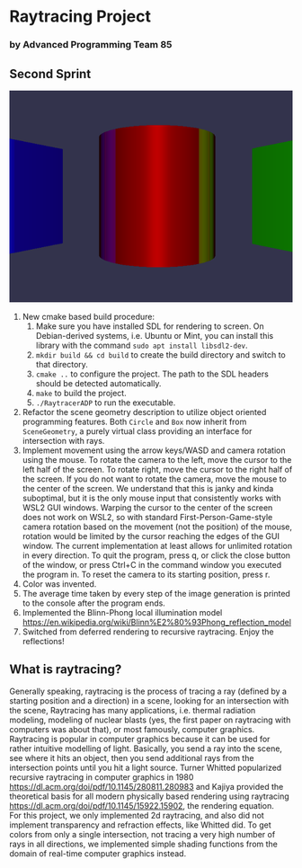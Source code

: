 # Raytracing Project
### by Advanced Programming Team 85
## Second Sprint
![Screenshot from the current version](images/Screenshot.png)
1. New cmake based build procedure: 
    1. Make sure you have installed SDL for rendering to screen. On Debian-derived systems, i.e. Ubuntu or Mint, you can install this library with the command `sudo apt install libsdl2-dev`.
    2. `mkdir build && cd build` to create the build directory and switch to that directory.
    3. `cmake ..` to configure the project. The path to the SDL headers should be detected automatically.
    4. `make` to build the project.
    5. `./RaytracerADP` to run the executable.
2. Refactor the scene geometry description to utilize object oriented programming features. Both `Circle` and `Box` now inherit from `SceneGeometry`, a purely virtual class providing an interface for intersection with rays. 
3. Implement movement using the arrow keys/WASD and camera rotation using the mouse. To rotate the camera to the left, move the cursor to the left half of the screen. To rotate right, move the cursor to the right half of the screen. If you do not want to rotate the camera, move the mouse to the center of the screen. We understand that this is janky and kinda suboptimal, but it is the only mouse input that consistently works with WSL2 GUI windows. Warping the cursor to the center of the screen does not work on WSL2, so with standard First-Person-Game-style camera rotation based on the movement (not the position) of the mouse, rotation would be limited by the cursor reaching the edges of the GUI window. The current implementation at least allows for unlimited rotation in every direction.
To quit the program, press q, or click the close button of the window, or press Ctrl+C in the command window you executed the program in.
To reset the camera to its starting position, press r.
4. Color was invented.
5. The average time taken by every step of the image generation is printed to the console after the program ends.
6. Implemented the Blinn-Phong local illumination model https://en.wikipedia.org/wiki/Blinn%E2%80%93Phong_reflection_model
7. Switched from deferred rendering to recursive raytracing. Enjoy the reflections!

## What is raytracing?
Generally speaking, raytracing is the process of tracing a ray (defined by a starting position and a direction) in a scene, looking for an intersection with the scene, Raytracing has many applications, i.e. thermal radiation modeling, modeling of nuclear blasts (yes, the first paper on raytracing with computers was about that), or most famously, computer graphics.
<br> Raytracing is popular in computer graphics because it can be used for rather intuitive modelling of light. Basically, you send a ray into the scene, see where it hits an object, then you send additional rays from the intersection points until you hit a light source. 
Turner Whitted popularized recursive raytracing in computer graphics in 1980 https://dl.acm.org/doi/pdf/10.1145/280811.280983 and Kajiya provided the theoretical basis for all modern physically based rendering using raytracing https://dl.acm.org/doi/pdf/10.1145/15922.15902, the rendering equation.
<br> For this project, we only implemented 2d raytracing, and also did not implement transparency and refraction effects, like Whitted did. To get colors from only a single intersection, not tracing a very high number of rays in all directions, we implemented simple shading functions from the domain of real-time computer graphics instead.
